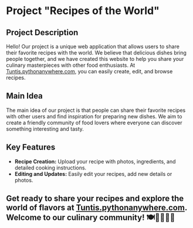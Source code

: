 # Project "Recipes of the World"

## Project Description
Hello! Our project is a unique web application that allows users to share their favorite recipes with the world. We believe that delicious dishes bring people together, and we have created this website to help you share your culinary masterpieces with other food enthusiasts. At [Tuntis.pythonanywhere.com](http://tuntis.pythonanywhere.com), you can easily create, edit, and browse recipes.

## Main Idea
The main idea of our project is that people can share their favorite recipes with other users and find inspiration for preparing new dishes. We aim to create a friendly community of food lovers where everyone can discover something interesting and tasty.

## Key Features
- **Recipe Creation:** Upload your recipe with photos, ingredients, and detailed cooking instructions.
- **Editing and Updates:** Easily edit your recipes, add new details or photos.

## Get ready to share your recipes and explore the world of flavors at [Tuntis.pythonanywhere.com](http://tunti.pythonanywhere.com). Welcome to our culinary community! 🍽️👩‍🍳👨‍🍳


